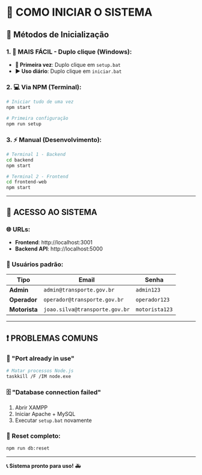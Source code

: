 # 🚀 COMO INICIAR O SISTEMA

## 🎯 Métodos de Inicialização

### 1. 📱 MAIS FÁCIL - Duplo clique (Windows):
- **🔧 Primeira vez**: Duplo clique em `setup.bat`
- **▶️ Uso diário**: Duplo clique em `iniciar.bat`

### 2. 💻 Via NPM (Terminal):
```bash
# Iniciar tudo de uma vez
npm start

# Primeira configuração
npm run setup
```

### 3. ⚡ Manual (Desenvolvimento):
```bash
# Terminal 1 - Backend
cd backend
npm start

# Terminal 2 - Frontend  
cd frontend-web
npm start
```

---

## 🔑 ACESSO AO SISTEMA

### 🌐 URLs:
- **Frontend**: http://localhost:3001
- **Backend API**: http://localhost:5000

### 👤 Usuários padrão:
| Tipo | Email | Senha |
|------|-------|-------|
| **Admin** | `admin@transporte.gov.br` | `admin123` |
| **Operador** | `operador@transporte.gov.br` | `operador123` |
| **Motorista** | `joao.silva@transporte.gov.br` | `motorista123` |

---

## ❗ PROBLEMAS COMUNS

### 🚫 "Port already in use"
```bash
# Matar processos Node.js
taskkill /F /IM node.exe
```

### 🗄️ "Database connection failed"  
1. Abrir XAMPP
2. Iniciar Apache + MySQL
3. Executar `setup.bat` novamente

### 🔄 Reset completo:
```bash
npm run db:reset
```

---

**📞 Sistema pronto para uso!** 🚑